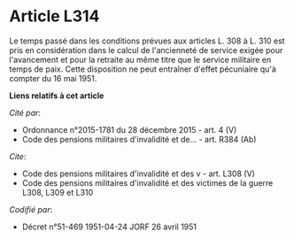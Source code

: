 # Article L314

Le temps passé dans les conditions prévues aux articles L. 308 à L. 310 est pris en considération dans le calcul de
l'ancienneté de service exigée pour l'avancement et pour la retraite au même titre que le service militaire en temps de paix.
Cette disposition ne peut entraîner d'effet pécuniaire qu'à compter du 16 mai 1951.

**Liens relatifs à cet article**

_Cité par_:

  - Ordonnance n°2015-1781 du 28 décembre 2015 - art. 4 (V)
  - Code des pensions militaires d'invalidité et de... - art. R384 (Ab)

_Cite_:

  - Code des pensions militaires d'invalidité et des v - art. L308 (V)
  - Code des pensions militaires d'invalidité et des victimes de la guerre L308, L309 et L310

_Codifié par_:

  - Décret n°51-469 1951-04-24 JORF 26 avril 1951
